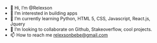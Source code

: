 - 👋 Hi, I’m @Relexson
- 👀 I’m interested in building apps
- 🌱 I’m currently learning Python, HTML 5, CSS, Javascript, React.js, Jquery
- 💞️ I’m looking to collaborate on Github, Stakeoverflow, cool projects.
- 📫 How to reach me relexsonbebe@gmail.com

<!---
Relexson/Relexson is a ✨ special ✨ repository because its `README.md` (this file) appears on your GitHub profile.
You can click the Preview link to take a look at your changes.
--->
